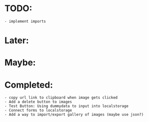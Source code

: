 # TODO:
    - implement imports

# Later:

# Maybe:

# Completed:
    - copy url link to clipboard when image gets clicked
    - Add a delete button to images
    - Test Button: Using dummydata to input into localstorage
    - Connect forms to localstorage
    - Add a way to import/export gallery of images (maybe use json?)
